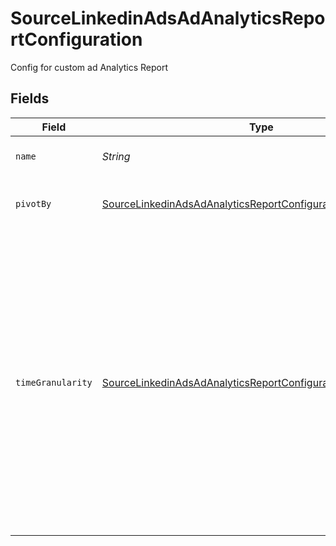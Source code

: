 # SourceLinkedinAdsAdAnalyticsReportConfiguration

Config for custom ad Analytics Report


## Fields

| Field                                                                                                                                                                                                                          | Type                                                                                                                                                                                                                           | Required                                                                                                                                                                                                                       | Description                                                                                                                                                                                                                    |
| ------------------------------------------------------------------------------------------------------------------------------------------------------------------------------------------------------------------------------ | ------------------------------------------------------------------------------------------------------------------------------------------------------------------------------------------------------------------------------ | ------------------------------------------------------------------------------------------------------------------------------------------------------------------------------------------------------------------------------ | ------------------------------------------------------------------------------------------------------------------------------------------------------------------------------------------------------------------------------ |
| `name`                                                                                                                                                                                                                         | *String*                                                                                                                                                                                                                       | :heavy_check_mark:                                                                                                                                                                                                             | The name for the report                                                                                                                                                                                                        |
| `pivotBy`                                                                                                                                                                                                                      | [SourceLinkedinAdsAdAnalyticsReportConfigurationPivotBy](../../models/shared/SourceLinkedinAdsAdAnalyticsReportConfigurationPivotBy.md)                                                                                        | :heavy_check_mark:                                                                                                                                                                                                             | Select value from list to pivot by                                                                                                                                                                                             |
| `timeGranularity`                                                                                                                                                                                                              | [SourceLinkedinAdsAdAnalyticsReportConfigurationTimeGranularity](../../models/shared/SourceLinkedinAdsAdAnalyticsReportConfigurationTimeGranularity.md)                                                                        | :heavy_check_mark:                                                                                                                                                                                                             | Set time granularity for report: <br/>ALL - Results grouped into a single result across the entire time range of the report.<br/>DAILY - Results grouped by day.<br/>MONTHLY - Results grouped by month.<br/>YEARLY - Results grouped by year. |